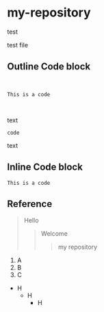 # my-repository
test

test file

## Outline Code block
<pre>
<code>

This is a code

</code>
</pre>

text

    code
    
text

## Inline Code block
```This is a code```

## Reference
>Hello
>> Welcome
>>> my repository

1. A
2. B
3. C


+ H
    +   H
        +  H
